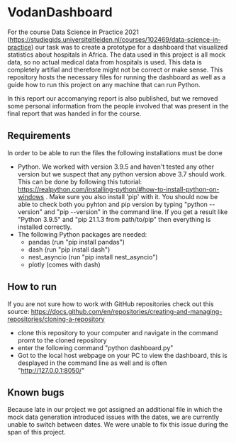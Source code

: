 # VodanDashboard

For the course Data Science in Practice 2021 (https://studiegids.universiteitleiden.nl/courses/102469/data-science-in-practice) our task was to create a prototype for a dashboard that visualized statistics about hospitals in Africa. The data used in this project is all mock data, so no actual medical data from hospitals is used. This data is completely artifial and therefore might not be correct or make sense. This repository hosts the necessary files for running the dashboard as well as a guide how to run this project on any machine that can run Python. 

In this report our accomanying report is also published, but we removed some personal information from the people involved that was present in the final report that was handed in for the course. 

## Requirements

In order to be able to run the files the following installations must be done
* Python. We worked with version 3.9.5 and haven't tested any other version but we suspect that any python version above 3.7 should work. This can be done by following this tutorial: https://realpython.com/installing-python/#how-to-install-python-on-windows . Make sure you also install 'pip' with it. 
You should now be able to check both you pyhton and pip version by typing "python --version" and "pip --version" in the command line. If you get a result like "Python 3.9.5" and "pip 21.1.3 from path/to/pip" then everything is installed correctly.  
* The following Python packages are needed:
  *  pandas (run "pip install pandas")
  *  dash (run "pip install dash")
  *  nest_asyncio (run "pip install nest_asyncio")
  *  plotly (comes with dash)

## How to run
If you are not sure how to work with GitHub repositories check out this source: https://docs.github.com/en/repositories/creating-and-managing-repositories/cloning-a-repository
* clone this repository to your computer and navigate in the command promt to the cloned repository
* enter the following command "python dashboard.py"
* Got to the local host webpage on your PC to view the dashboard, this is desplayed in the command line as well and is often "http://127.0.0.1:8050/"


## Known bugs
Because late in our project we got assigned an additional file in which the mock data generation introduced issues with the dates, we are currently unable to switch between dates. We were unable to fix this issue during the span of this project. 
